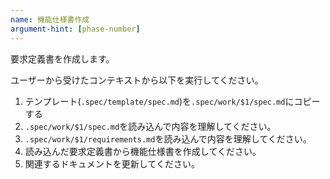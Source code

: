 ```yaml
---
name: 機能仕様書作成
argument-hint: [phase-number]
---
```


要求定義書を作成します。

ユーザーから受けたコンテキストから以下を実行してください。

1. テンプレート(`.spec/template/spec.md`)を`.spec/work/$1/spec.md`にコピーする
2. `.spec/work/$1/spec.md`を読み込んで内容を理解してください。
3. `.spec/work/$1/requirements.md`を読み込んで内容を理解してください。
4. 読み込んだ要求定義書から機能仕様書を作成してください。
5. 関連するドキュメントを更新してください。